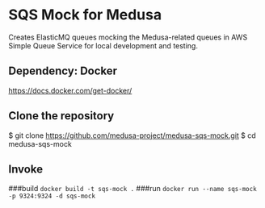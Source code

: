 # SQS Mock for Medusa
Creates ElasticMQ queues mocking the Medusa-related queues in AWS Simple Queue Service for local development and testing.

## Dependency: Docker
<https://docs.docker.com/get-docker/>

## Clone the repository
$ git clone https://github.com/medusa-project/medusa-sqs-mock.git
$ cd medusa-sqs-mock

## Invoke
###build
```docker build -t sqs-mock .```
###run
```docker run --name sqs-mock -p 9324:9324 -d sqs-mock```
